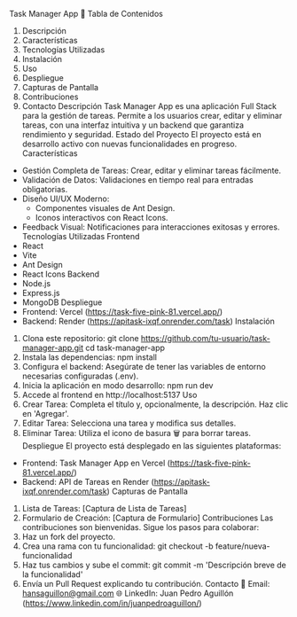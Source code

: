 Task Manager App 📝
Tabla de Contenidos
1. Descripción
2. Características
3. Tecnologías Utilizadas
4. Instalación
5. Uso
6. Despliegue
7. Capturas de Pantalla
8. Contribuciones
9. Contacto
Descripción
Task Manager App es una aplicación Full Stack para la gestión de tareas. Permite a los usuarios crear, editar y eliminar tareas, con una interfaz intuitiva y un backend que garantiza rendimiento y seguridad.
Estado del Proyecto
El proyecto está en desarrollo activo con nuevas funcionalidades en progreso.
Características
- Gestión Completa de Tareas: Crear, editar y eliminar tareas fácilmente.
- Validación de Datos: Validaciones en tiempo real para entradas obligatorias.
- Diseño UI/UX Moderno:
  - Componentes visuales de Ant Design.
  - Iconos interactivos con React Icons.
- Feedback Visual: Notificaciones para interacciones exitosas y errores.
Tecnologías Utilizadas
Frontend
- React
- Vite
- Ant Design
- React Icons
Backend
- Node.js
- Express.js
- MongoDB
Despliegue
- Frontend: Vercel (https://task-five-pink-81.vercel.app/)
- Backend: Render (https://apitask-ixqf.onrender.com/task)
Instalación
1. Clona este repositorio:
   git clone https://github.com/tu-usuario/task-manager-app.git
   cd task-manager-app
2. Instala las dependencias:
   npm install
3. Configura el backend: Asegúrate de tener las variables de entorno necesarias configuradas (.env).
4. Inicia la aplicación en modo desarrollo:
   npm run dev
5. Accede al frontend en http://localhost:5137
Uso
1. Crear Tarea: Completa el título y, opcionalmente, la descripción. Haz clic en 'Agregar'.
2. Editar Tarea: Selecciona una tarea y modifica sus detalles.
3. Eliminar Tarea: Utiliza el icono de basura 🗑️ para borrar tareas.
Despliegue
El proyecto está desplegado en las siguientes plataformas:
- Frontend: Task Manager App en Vercel (https://task-five-pink-81.vercel.app/)
- Backend: API de Tareas en Render (https://apitask-ixqf.onrender.com/task)
Capturas de Pantalla
1. Lista de Tareas:
   [Captura de Lista de Tareas]
2. Formulario de Creación:
   [Captura de Formulario]
Contribuciones
Las contribuciones son bienvenidas. Sigue los pasos para colaborar:
1. Haz un fork del proyecto.
2. Crea una rama con tu funcionalidad:
   git checkout -b feature/nueva-funcionalidad
3. Haz tus cambios y sube el commit:
   git commit -m 'Descripción breve de la funcionalidad'
4. Envía un Pull Request explicando tu contribución.
Contacto
📧 Email: hansaguillon@gmail.com
🌐 LinkedIn: Juan Pedro Aguillón (https://www.linkedin.com/in/juanpedroaguillon/)
